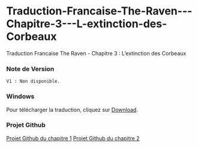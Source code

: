 Traduction-Francaise-The-Raven---Chapitre-3---L-extinction-des-Corbeaux
=======================================================================

Traduction Francaise The Raven - Chapitre 3 : L’extinction des Corbeaux


### Note de Version
```
V1 : Non disponible.
```

### Windows

Pour télécharger la traduction, cliquez sur [Download](http://www.chez-smash15195.com/traduction-francaise/the-raven-chapter-1-contruc/chapitre-1-loeil-du-sphinx/).

### Projet Github

[Projet Github du chapitre 1](https://github.com/Smash15195/Traduction-Francaise-The-Raven---Chapter-1---The-Eye-of-the-Sphinx)
[Projet Github du chapitre 2](https://github.com/Smash15195/Traduction-Francaise-The-Raven---Chapter-2---Ancestry-of-Lies)
